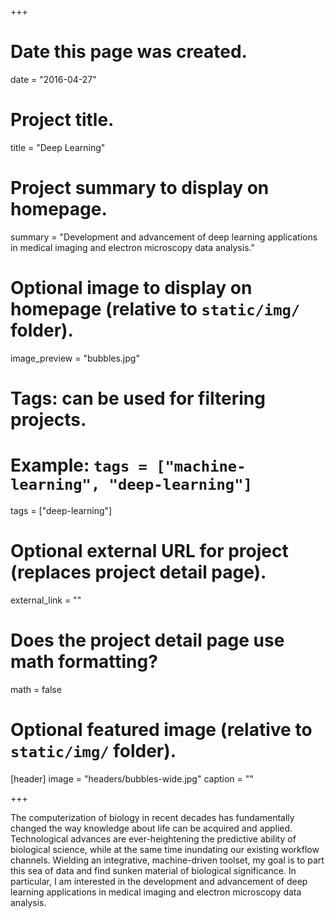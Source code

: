 +++
# Date this page was created.
date = "2016-04-27"

# Project title.
title = "Deep Learning"

# Project summary to display on homepage.
summary = "Development and advancement of deep learning applications in medical imaging and electron microscopy data analysis."

# Optional image to display on homepage (relative to `static/img/` folder).
image_preview = "bubbles.jpg"

# Tags: can be used for filtering projects.
# Example: `tags = ["machine-learning", "deep-learning"]`
tags = ["deep-learning"]

# Optional external URL for project (replaces project detail page).
external_link = ""

# Does the project detail page use math formatting?
math = false

# Optional featured image (relative to `static/img/` folder).
[header]
image = "headers/bubbles-wide.jpg"
caption = ""

+++

The computerization of biology in recent decades has fundamentally changed the way knowledge about life can be acquired and applied. Technological advances are ever-heightening the predictive ability of biological science, while at the same time inundating our existing workflow channels. Wielding an integrative, machine-driven toolset, my goal is to part this sea of data and find sunken material of biological significance. In particular, I am interested in the development and advancement of deep learning applications in medical imaging and electron microscopy data analysis.

